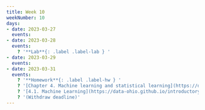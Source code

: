 ```yaml
---
title: Week 10
weekNumber: 10
days:
- date: 2023-03-27
  events:
- date: 2023-03-28
  events:
    ? '**Lab**{: .label .label-lab } '
- date: 2023-03-29
  events:
- date: 2023-03-31
  events:
    ? '**Homework**{: .label .label-hw } '
    ? '[Chapter 4. Machine learning and statistical learning](https://data-ohio.github.io/introductory-data-science/4/4_learning.html)'
    ? '[4.1. Machine Learning](https://data-ohio.github.io/introductory-data-science/4/1/4_1_machine.html)'
    ? '(Withdraw deadline)'
---
```

